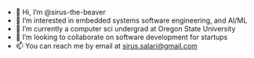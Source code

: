 - 👋 Hi, I’m @sirus-the-beaver
- 👀 I’m interested in embedded systems software engineering, and AI/ML
- 🌱 I’m currently a computer sci undergrad at Oregon State University
- 💞️ I’m looking to collaborate on software development for startups
- 📫 You can reach me by email at sirus.salari@gmail.com

<!---
sirus-the-beaver/sirus-the-beaver is a ✨ special ✨ repository because its `README.md` (this file) appears on your GitHub profile.
You can click the Preview link to take a look at your changes.
--->
